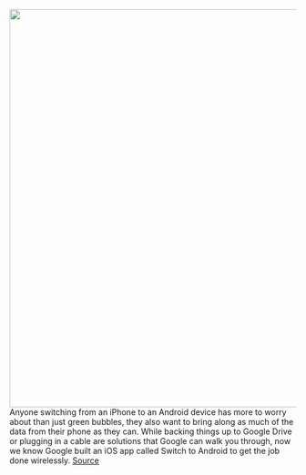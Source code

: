 <img src='https://cdn.vox-cdn.com/thumbor/7cJM_ROSyEFuR3Xm-V0Vz6jb4U4=/0x0:2500x1489/1200x800/filters:focal(1050x545:1450x945)/cdn.vox-cdn.com/uploads/chorus_image/image/70774673/switch_to_android_ios_googleapp.0.jpg' width='700px' /><br/>
Anyone switching from an iPhone to an Android device has more to worry about than just green bubbles, they also want to bring along as much of the data from their phone as they can. While backing things up to Google Drive or plugging in a cable are solutions that Google can walk you through, now we know Google built an iOS app called Switch to Android to get the job done wirelessly.
<a href='https://www.theverge.com/2022/4/20/23034459/switch-to-android-google-iphone-app'> Source <a/>